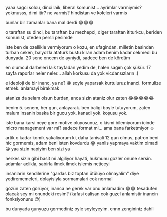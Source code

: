 yaaa sagci solcu, dinci laik, liberal komunist... ayrimlar varmiymis? yokmusss, dimi itir? ne varmis? hindistan ve koleleri varmis

bunlar bir zamanlar bana mal derdi 😂😂😂

o taraftan su dinci, bu taraftan bu mezhepci, diger taraftan ititurkcu, beriden komunist, oteden persli pesimde

iste ben de ozellikle vermiyorum o kozu, en ufagindan. milletin basindan turban ceken, balyozla ataturk bustu kiran adam benim kadar cekmedi bu dunyada. 20 sene oncem de ayniydi, sadece ben de kördüm

en olumcul darbeleri laik tayfadan yedim de, halen sağım çok şükür. 17 sayfa raporlar neler neler... allah korkusu da yok vicdansızların :)

e ideoloji de bir inanc, ya ne? 😀 soyle yaparsak kurtuluruz inanci. formulize etmek. anlamayi birakmak

ataniza da selam olsun burdan, anca sizin ataniz olur zaten 😂😂😂😂😂

benim 5. senem, her gun, anlayarak. ben baligi boyle tutuyorum, zaten malum insanin baska bir gucu yok. kanadi yok. koşusu yok.

iste bana karsi neye gore motive oluyosunuz, o kismi bilemiyorum icinde micro management var mi? sadece format mi... ama bana farketmiyor ☺

artik o kadar komik yakaliyorum ki, daha tanisali 12 gun olmus, patron beni hic gormemis, adam beni isten kovdurdu 😂 yanlis yapmaya vaktim olmadi 😀 yaa sizin napiyim ben sizi ya

herkes sizin gibi basit mi algiliyor hayati, hukmunu gozler onune sersin. adamlar aclikla, sabirla ilmek ilmek islemis neticeyi

insanlarin kendilerine "gardas biz toptan ütülüyo olmayalim" diye yedirememeleri, dolayisiyla sormamalari cok normal

gözün zaten görüyor, inanca ne gerek var onu anlamadim 😂😂 tesadufen olacak sey mi onundeki resim? (kafasi calisan cok guzel anlamistir inancin fonksiyonunu 😉)

bu dunyada gunyuzu gormediniz oyle soyleyeyim. ennn zengininiz dahil
